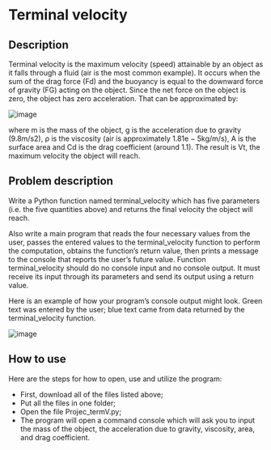 # Terminal velocity

## Description
Terminal velocity is the maximum velocity (speed) attainable by an object as it falls through a fluid (air is the most common example). It occurs when the sum of the drag force (Fd) and the buoyancy is equal to the downward force of gravity (FG) acting on the object. Since the net force on the object is zero, the object has zero acceleration. That can be approximated by:

![image](https://user-images.githubusercontent.com/86201781/128756090-d1784a47-87bd-4975-b721-ce000c702906.png)



where m is the mass of the object, g is the acceleration due to gravity (9.8m/s2), ρ is the viscosity (air is approximately 1.81e − 5kg/m/s), A is the surface area and Cd is the drag coefficient (around 1.1). The result is Vt, the maximum velocity the object will reach.

## Problem description

Write a Python function named terminal_velocity which has five parameters (i.e. the five quantities above) and returns the final velocity the object will reach. 

Also write a main program that reads the four necessary values from the user, passes the entered values
to the terminal_velocity function to perform the computation, obtains the function’s return value, then
prints a message to the console that reports the user’s future value. Function terminal_velocity
should do no console input and no console output. It must receive its input through its parameters and
send its output using a return value.

Here is an example of how your program’s console output might look. Green text was entered by the user; blue text came from data returned by the terminal_velocity function. 

![image](https://user-images.githubusercontent.com/86201781/128755977-63562e64-3f42-4a19-a5a0-721bbb0ff211.png)

## How to use

Here are the steps for how to open, use and utilize the program:

- First, download all of the files listed above;
- Put all the files in one folder;
- Open the file Projec_termV.py;
- The program will open a command console which will ask you to input the mass of the object, the acceleration due to gravity, viscosity, area, and drag coefficient.

